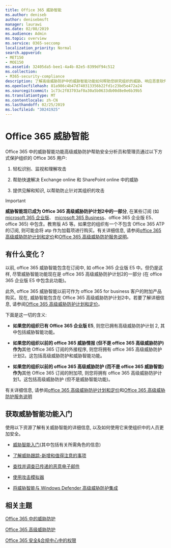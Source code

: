 ```yaml
---
title: Office 365 威胁智能
ms.author: deniseb
author: denisebmsft
manager: laurawi
ms.date: 02/08/2019
ms.audience: Admin
ms.topic: overview
ms.service: O365-seccomp
localization_priority: Normal
search.appverid:
- MET150
- MOE150
ms.assetid: 32405da5-bee1-4a4b-82e5-8399df94c512
ms.collection:
- M365-security-compliance
description: 了解高级威胁防护中的威胁智能功能如何帮助您研究组织的威胁、响应恶意软件、网络钓鱼以及 Office 365 代表您检测到的其他攻击, 并搜索威胁指示器。
ms.openlocfilehash: 81a986c4b47d740313356b22fd1c23bd5e472a24
ms.sourcegitcommit: 1c73c2f83703af0a30a5b0633db00d8e0e6b39b5
ms.translationtype: MT
ms.contentlocale: zh-CN
ms.lasthandoff: 02/25/2019
ms.locfileid: "30241925"
---
```

# <a name="office-365-threat-intelligence"></a>Office 365 威胁智能

Office 365 中的威胁智能功能高级威胁防护帮助安全分析员和管理员通过以下方式保护组织的 Office 365 用户:
  
1. 轻松识别、监视和理解攻击
    
2. 帮助快速解决 Exchange online 和 SharePoint online 中的威胁
    
3. 提供见解和知识, 以帮助防止针对其组织的攻击
    
> [!IMPORTANT]
> **威胁智能现已成为 Office 365 高级威胁防护计划2中的一部分**, 在某些订阅 (如[microsoft 365 企业版](https://www.microsoft.com/microsoft-365/enterprise/home)、 [microsoft 365 Business](https://www.microsoft.com/microsoft-365/business)、office 365 企业版 E5、office 365) 中包含。教育版 A5 等。如果您的组织有一个不包含 Office 365 ATP 的订阅, 则可能会将 atp 作为加载项进行购买。有关详细信息, 请参阅[office 365 高级威胁防护计划和定价](https://products.office.com/exchange/advance-threat-protection)和[Office 365 高级威胁防护服务说明](https://docs.microsoft.com/en-us/office365/servicedescriptions/office-365-advanced-threat-protection-service-description#whats-new-in-office-365-advanced-threat-protection-atp)。 
  
## <a name="whats-changing"></a>有什么变化？

以前, office 365 威胁智能包含在订阅中, 如 office 365 企业版 E5 中。但仍是这样, 尽管威胁智能功能现在是 office 365 高级威胁防护计划2的一部分 (在 office 365 企业版 E5 中包含此功能)。 

此外, office 365 威胁智能以前可作为 office 365 for business 客户的附加产品购买。现在, 威胁智能包含在 Office 365 高级威胁防护计划2中。若要了解详细信息, 请参阅[Office 365 高级威胁防护计划和定价](https://products.office.com/exchange/advance-threat-protection)。

下面是这一切的含义:

- **如果您的组织已有 Office 365 企业版 E5**, 则您已拥有高级威胁防护计划 2, 其中包括威胁智能功能。

- **如果您的组织以前的 office 365 威胁情报 (但不是 office 365 高级威胁防护) 作为**其他 Office 365 订阅的外接程序, 则您将拥有 office 365 高级威胁防护计划2。这包括高级威胁防护和威胁智能功能。 

- **如果您的组织以前的 office 365 高级威胁防护 (而不是 office 365 威胁智能) 作为**其他 Office 365 订阅的附加项, 则您将拥有 office 365 高级威胁防护计划1。这包括高级威胁防护 (但不是威胁智能功能)。

有关详细信息, 请参阅[office 365 高级威胁防护计划和定价](https://products.office.com/exchange/advance-threat-protection)和[Office 365 高级威胁防护服务说明](https://docs.microsoft.com/en-us/office365/servicedescriptions/office-365-advanced-threat-protection-service-description#whats-new-in-office-365-advanced-threat-protection-atp)

## <a name="get-started-with-threat-intelligence-capabilities"></a>获取威胁智能功能入门

使用以下资源了解有关威胁智能的详细信息, 以及如何使用它来使组织中的人员更加安全。
  
- [威胁智能入门](get-started-with-ti.md)(其中包括有关所需角色的信息) 
    
- [了解威胁跟踪-新增和值得注意的事项](threat-trackers.md)
    
- [查找并调查已传递的恶意电子邮件](investigate-malicious-email-that-was-delivered.md)
    
- [使用攻击模拟器](attack-simulator.md)
    
- [将威胁智能与 Windows Defender 高级威胁防护集成](integrate-office-365-ti-with-wdatp.md)
    
## <a name="related-topics"></a>相关主题

[Office 365 中的威胁防护](protect-against-threats.md)
  
[Office 365 高级威胁防护](office-365-atp.md)
  
[Office 365 安全&amp;合规中心中的权限](permissions-in-the-security-and-compliance-center.md)
  

